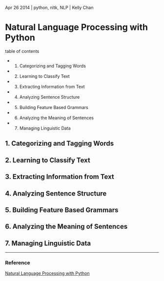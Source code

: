 Apr 26 2014 | python, nltk, NLP | Kelly Chan
# Natural Language Processing with Python

table of contents
- 1. Categorizing and Tagging Words
- 2. Learning to Classify Text
- 3. Extracting Information from Text
- 4. Analyzing Sentence Structure
- 5. Building Feature Based Grammars
- 6. Analyzing the Meaning of Sentences
- 7. Managing Linguistic Data

## 1. Categorizing and Tagging Words
## 2. Learning to Classify Text
## 3. Extracting Information from Text
## 4. Analyzing Sentence Structure
## 5. Building Feature Based Grammars
## 6. Analyzing the Meaning of Sentences
## 7. Managing Linguistic Data

---
### Reference
[Natural Language Processing with Python](http://www.nltk.org/book/)
